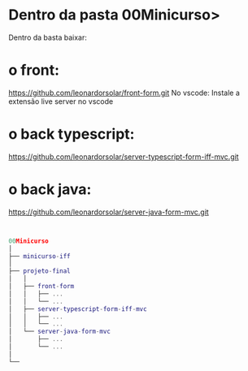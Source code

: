# Dentro da pasta 00Minicurso>

Dentro da basta baixar:

# o front:

https://github.com/leonardorsolar/front-form.git
No vscode: Instale a extensão live server no vscode

# o back typescript:

https://github.com/leonardorsolar/server-typescript-form-iff-mvc.git

# o back java:

https://github.com/leonardorsolar/server-java-form-mvc.git

```lua


00Minicurso
│
├── minicurso-iff
│
├── projeto-final
│   │
│   ├── front-form
│   │   ├── ...
│   │   └── ...
│   ├── server-typescript-form-iff-mvc
│   │   ├── ...
│   │   └── ...
│   └── server-java-form-mvc
│       ├── ...
│       └── ...
│
└──
```

